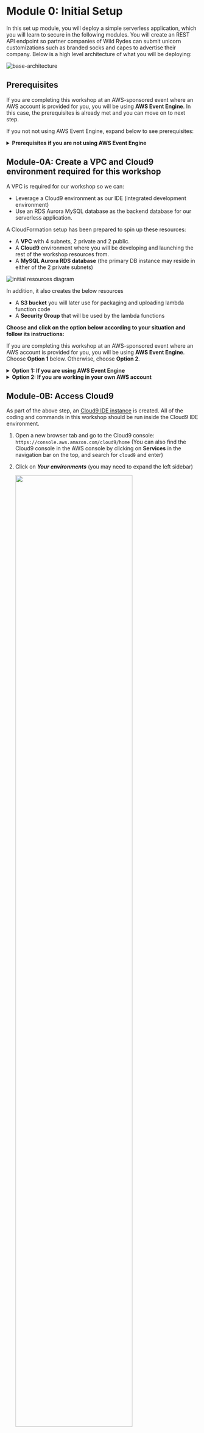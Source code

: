 # Module 0: Initial Setup

In this set up module, you will deploy a simple serverless application, which you will learn to secure in the following modules. You will create an REST API endpoint so partner companies of Wild Rydes can submit unicorn customizations such as branded socks and capes to advertise their company. Below is a high level architecture of what you will be deploying: 

![base-architecture](images/00-base-architecture.png)


## Prerequisites

If you are completing this workshop at an AWS-sponsored event where an AWS account is provided for you, you will be using **AWS Event Engine**. In this case, the prerequisites is already met and you can move on to next step. 

If you not not using AWS Event Engine, expand below to see prerequisites: 

<details>
<summary><strong> Prerequisites if you are not using AWS Event Engine </strong></summary><p>


### AWS Account
In order to complete this workshop, you'll need an AWS account and access to create and manage the AWS resources that are used in this workshop, including Cloud9, Cognito, API Gateway, Lambda, RDS, WAF, Secrets Manager, and IAM policies and roles.

The code and instructions in this workshop assume only one participant is using a given AWS account at a time. If you attempt sharing an account with another participant, you may encounter naming conflicts for certain resources. You can work around this by using distinct Regions, but the instructions do not provide details on the changes required to make this work.

Please make sure not to use a production AWS environment or account for this workshop. It is recommended to instead use a **development account** which provides **full access** to the necessary services so that you do not run into permissions issues.


### Region Selection
Use a single region for the entirety of this workshop. This workshop supports two regions in North America and 1 region in Europe. Choose one region from the launch stack links below and continue to use that region for all of the workshop activities.

</details>

## Module-0A: Create a VPC and Cloud9 environment required for this workshop

A VPC is required for our workshop so we can:

* Leverage a Cloud9 environment as our IDE (integrated development environment)
* Use an RDS Aurora MySQL database as the backend database for our serverless application. 

A CloudFormation setup has been prepared to spin up these resources:

* A **VPC** with 4 subnets, 2 private and 2 public. 
* A **Cloud9** environment where you will be developing and launching the rest of the workshop resources from.
* A **MySQL Aurora RDS database** (the primary DB instance may reside in either of the 2 private subnets)

![initial resources diagram](images/0C-diagram-with-aurora.png)


In addition, it also creates the below resources

* A **S3 bucket** you will later use for packaging and uploading lambda function code 
* A **Security Group** that will be used by the lambda functions

**Choose and click on the option below according to your situation and follow its instructions:**

If you are completing this workshop at an AWS-sponsored event where an AWS account is provided for you, you will be using **AWS Event Engine**. Choose **Option 1** below. Otherwise, choose **Option 2**. 
<details>
<summary><strong> Option 1: If you are using AWS Event Engine </strong></summary><p>
If you are using AWS Event Engine, an AWS CloudFormation stack should be automatically created for you.
 
 
1. Go to [https://dashboard.eventengine.run](https://dashboard.eventengine.run)
1. In the next screen, put in the hash code you received from the event organizer, and click **Proceed**

   ![event-engine-login](images/00-event-engine-login.png)

1. Log into the the AWS console in the event engine account by clicking on **AWS Console**

   ![](images/00-event-engine-console-login.png)

1. Click on **Open AWS Console** or use the **Copy Login Link** button and open the copied URL in **Chrome** or **Firefox**
    
    ![](images/00-event-engine-console-login-2.png)
    
1. Type in `CloudFormation` in the **Find Services** search bar to go to the CloudFormation console
1. You should see 2 stacks that have been created:
   * one named something like `mod-3269ecbd5edf43ac` This is the ***main setup stack*** containing the setup resources.
   * one with name similar to `aws-cloud9-Secure-Serverless-Cloud9-<alphanumeric-letters>`. This is a nested stack responsible for creating the Cloud9 environment.
1. Select the ***main setup stack*** (name starting with `mod-`), go to the **Outputs** tab. Keep this browser tab open as you go through rest of the workshop. 

    ![](images/00-ee-cloudformation.png)
    
</details>

<details>
<summary><strong> Option 2: If you are working in your own AWS account</strong></summary><p>


If you are working in your own AWS account, follow the steps below to launch a CloudFormation template that will set up initial resources for you

1. Select the desired region. Since we are going to use services like Aurora or Cloud9, please choose one of these following and click the corresponding **Launch Stack** link

	&#128161; **When clicking on any link in this instruction, hold the ⌘ (mac) or Ctrl (Windows) so the links open in a new tab** &#128161;

	Region| Code | Launch
	------|------|-------
	EU (Ireland) | <span style="font-family:'Courier';">eu-west-1</span> | [![Launch setup resource in eu-west-1](images/cfn-launch-stack.png)](https://console.aws.amazon.com/cloudformation/home?region=eu-west-1#/stacks/new?stackName=Secure-Serverless&templateURL=https://s3.amazonaws.com/wildrydes-us-east-1/Security/init-template.yml)
	US West (Oregon) | <span style="font-family:'Courier';">us-west-2</span> | [![Launch setup resource in us-west-2](images/cfn-launch-stack.png)](https://console.aws.amazon.com/cloudformation/home?region=us-west-2#/stacks/new?stackName=Secure-Serverless&templateURL=https://s3.amazonaws.com/wildrydes-us-east-1/Security/init-template.yml)
	US East (N. Virginia) | <span style="font-family:'Courier';">us-east-1</span> | [![Launch setup resource in us-east-1](images/cfn-launch-stack.png)](https://console.aws.amazon.com/cloudformation/home?region=us-east-1#/stacks/new?stackName=Secure-Serverless&templateURL=https://s3.amazonaws.com/wildrydes-us-east-1/Security/init-template.yml)

1. 	Click **Next**
1. In the **Step 2: Specify stack details** page:
	* name you stack ***`Secure-Serverless`***
	* for the database password, use ***`Corp123!`***
	and click **Next**
	
		> Note: you can specify a different password here if you prefer. However, the password must be at least 8 character long.  And if you do this, you would later need to change the lambda function code in module-0D to use the password you specified in the `src/app/dbUtils.js` file.
	
1. In the **Step 3:Configure stack options** page, accept the default configurations and click **Next**
1. Review the configuration and click **Create stack**
1. While you are waiting for the completion of the CloudFormation stack creation, check if you have **PostMan** installed on your laptop. If not, download and install it at: [https://www.getpostman.com](https://www.getpostman.com), we will need to use it later. 

1. It will take a few minutes for the Stack to create. Choose the **Stack Info** tab to go to the overall stack status page and wait until the stack is fully launched and shows a status of *CREATE_COMPLETE*. Click the refresh icon periodically to see progress update.

	> Note: When you launch the stack, CloudFormation deploys a nested CloudFormation stack to launch the Cloud9 resources. You can safely ignore that template which is prefixed with "aws-cloud9-Secure-Serverless-".

1. Once the CloudFormation creation completes, go to the **Outputs** tab and copy the **AuroraEndpoint** to a text editor. You will need it to connect to the Aurora database in the next step. (**Keeping this browser tab open throughout this workshop is also highly recommended**)

	![cloudformation output](images/0a-cloudformation-output-with-aurora-endpoint.png)

</details>


## Module-0B: Access Cloud9

As part of the above step, an [Cloud9 IDE instance](https://aws.amazon.com/cloud9/) is created. All of the coding and commands in this workshop should be run inside the Cloud9 IDE environment. 
 
1. Open a new browser tab and go to the Cloud9 console: `https://console.aws.amazon.com/cloud9/home` (You can also find the Cloud9 console in the AWS console by clicking on **Services** in the navigation bar on the top, and search for `cloud9` and enter)

1. Click on ***Your environments*** (you may need to expand the left sidebar) 

	<img src="images/0B-cloud9-environments.png" width="80%" />

1. Under the *Secure-Serverless-Cloud9* environment, click on ***Open IDE***
	
	![Cloud9 Open IDE](images/0C-open-ide.png)

	If you have trouble opening cloud9, ensure you are using:
	
	* Either  **Chrome** or **Firefox** browser 
	* Refer to the troubleshooting guide [**here**](https://docs.aws.amazon.com/cloud9/latest/user-guide/troubleshooting.html#troubleshooting-env-loading) to ensure third-party cookies is enabled 

1. You should now see an integrated development environment (IDE) environment as shown below. AWS Cloud9 is a cloud-based IDE that lets you write, run, and debug your code with just a browser. You can run shell commands in the terminal section just like you would on your local computers

	![](images/0B-cloud9-start.png)

	Keep your AWS Cloud9 IDE opened in a tab throughout this workshop as you'll be using it for most all activities.

1. We need to get the content of this workshop in this environment. In the Cloud9 terminal window, run the following command to clone this repository (bottom of the page):

	`git clone https://github.com/aws-samples/aws-serverless-security-workshop.git`

    ![](images/0B-clone-repo.png)

:bulb:**Tip:**  Keep an open scratch pad in Cloud9 for notes on resource IDs, etc. that you will need for future steps: 

1.  Create a new file in Cloud9  

    ![](images/0B-create-scratch.png)

1.  Copy/paste the resource IDs from the browser tab with the CloudFormation console open, copy the content under **Outputs**, and save it as `scratch.txt`

    ![](images/0B-copy-past-scratch.png)
    

## Module-0C: Prepare your database

We need to create some tables and insert some initial values to the Aurora database. In Module-0A, a Aurora database is setup in private subnet so the database is not reachable directly from the Internet. 

Because your Cloud9 instance and the Aurora database is in the same VPC, you can administer the database from the Cloud9 instance (The security group of the database the have been configured to allow the traffic):

To initialize your database:

1. In the cloud9 terminal window, go into the folder of the repo:

 	```
 	cd aws-serverless-security-workshop/
 	```

    ![](images/0C-cloud9-cd.png)

1. Connect to your cluster with the following command. Replace the Aurora endpoint with the one you copied into your scratch pad.

	`mysql -h <YOUR-AURORA-SERVERLESS-ENDPOINT> -u admin -p`

	You should be prompted with a password. Use *`Corp123!`* (If during Module-0A, you customized the password to something else, use the one you specified).

1. Within the mysql command prompt (`mysql> `), enter the following command: 

	`source src/init/db/queries.sql`
	
	You should see an output such as this:
	
	``` bash
	mysql> source src/init/db/queries.sql
	Query OK, 1 row affected (0.01 sec)
	
	Database changed
	Query OK, 0 rows affected (0.02 sec)
	
	Query OK, 0 rows affected (0.02 sec)
	
	Query OK, 0 rows affected (0.02 sec)
	
	Query OK, 0 rows affected (0.02 sec)
	
	Query OK, 0 rows affected (0.02 sec)
	
	Query OK, 0 rows affected (0.03 sec)
	
	Query OK, 1 row affected, 1 warning (0.00 sec)
	
	Query OK, 2 rows affected (0.01 sec)
	Records: 2  Duplicates: 0  Warnings: 0
	
	Query OK, 8 rows affected (0.01 sec)
	Records: 8  Duplicates: 0  Warnings: 0
	
	Query OK, 7 rows affected (0.00 sec)
	Records: 7  Duplicates: 0  Warnings: 0
	
	Query OK, 4 rows affected (0.00 sec)
	Records: 4  Duplicates: 0  Warnings: 0
		
	mysql> 
	```

1. You can explore the database tables created by running the following SQL query:
	
	```sql 
	SHOW tables;
	```

	You should see something like this

	```sql 
	mysql> SHOW tables;
	+---------------------------------+
	| Tables_in_unicorn_customization |
	+---------------------------------+
	| Capes                           |
	| Companies                       |
	| Custom_Unicorns                 |
	| Glasses                         |
	| Horns                           |
	| Socks                           |
	+---------------------------------+
	6 rows in set (0.00 sec)
	```

	Explore the content of the tables using 
	
	```sql 
	SELECT * FROM Capes;
	```

	You should see something like this
	
	```sql
	mysql> SELECT * FROM Capes;
	+----+--------------------+-------+
	| ID | NAME               | PRICE |
	+----+--------------------+-------+
	|  1 | White              |  0.00 |
	|  2 | Rainbow            |  2.00 |
	|  3 | Branded on White   |  3.00 |
	|  4 | Branded on Rainbow |  4.00 |
	+----+--------------------+-------+
	4 rows in set (0.00 sec)
	```

1. After that, you can use the command `exit` to drop the mysql connection.

## Module-0D: The starting code for the serverless application

The code for the lambda functions resides within the path `aws-serverless-security-workshop/src/app`. The first thing you need to do is install node dependencies by navigating to this folder and using the following command: 
	
```sh
$ cd ~/environment/aws-serverless-security-workshop/src/app
$ npm install
```
	
> Note: If you see this warning
> 
> <img src="images/0D-vulnerability.png" width="65%"/>
> 
> Don't worry. We will be addressing the dependency vulnerability in [**module 7**](../07-dependency-vulnerability/README.md) :) 
	
The `src/app` folder has a few files: 
	
- **unicornParts.js**: Main file for the lambda function that lists unicorn customization options.  
- **customizeUnicorn.js**: Main file for the lambda function that handles the create/describe/delete operations for a unicorn customization configuration.
- **dbUtils.js**: This file contains all the database/query logic of the application. It also contains all the connection requirements in plain text (that's suspicious!)


Review them by navigating the file explorer sidebar in Cloud9:

![](images/0D-review-code.png)


In addition, these additional files reside in the folder. No need to review them closely at this point:

- **httpUtils.js**: This file contains the http response logic from your application.
- **managePartners.js**: Main file for the lambda function that handles the logic to register a new partner company. We will go into details on this one in Module 1. 
- **package.json**: Nodejs project manifest, including listing dependencies of the code 

In addition to the lambda code, the configurations for Lambda function and the REST APIs are spelled out in `template.yaml` as a **AWS SAM** (Serverless Application Model) template. 

[AWS SAM](https://github.com/awslabs/serverless-application-model) allows you to define serverless applications in simple and clean syntax. In the `template.yaml`, you can see we have defined 3 lambda functions, and it maps to a set of REST APIs defined in a Swagger template: 

<table>
  <tr>
    <th>Lambda Function</th>
    <th>Main handler code</th>
    <th>API resource</th>
    <th>HTTP Verb</th>
    <th>Description</th>
  </tr>
  <tr>
    <td rowspan="4">UnicornPartsFunction</td>
    <td rowspan="4">unicornParts.js</td>
    <td>/horns</td>
    <td>GET</td>
    <td>List customization options for horns</td>
  </tr>
  <tr>
    <td>/glasses</td>
    <td>GET</td>
    <td>List customization options for glasses</td>
  </tr>
  <tr>
    <td>/socks</td>
    <td>GET</td>
    <td>List customization options for socks</td>
  </tr>
  <tr>
    <td>/capes</td>
    <td>GET</td>
    <td>List customization options for capes</td>
  </tr>
  <tr>
    <td rowspan="4">CustomizeUnicornFunction</td>
    <td rowspan="4">customizeUnicorn.js</td>
    <td>/customizations</td>
    <td>POST</td>
    <td>Create unicorn customization</td>
  </tr>
  <tr>
    <td>/customizations</td>
    <td>GET</td>
    <td>List unicorn customization</td>
  </tr>
  <tr>
    <td>/customizations/{id}</td>
    <td>GET</td>
    <td>Describe a unicorn customization</td>
  </tr>
  <tr>
    <td>/customizations/{id}</td>
    <td>DELETE</td>
    <td>Delete a unicorn customization</td>
  </tr>
  <tr>
    <td>ManagePartnerFunction</td>
    <td>managePartners.js</td>
    <td>/partners</td>
    <td>POST</td>
    <td>Register a new partner company</td>
  </tr>
</table>

## Module-0E: Run your serverless application locally with SAM Local

1. After reviewing the code, under **src/app/dbUtils.js**, replace the *host* with the Aurora endpoint. Then save the file (⌘+s for Mac or Ctrl+s for Windows or File -> Save)
   
   <img src="images/0D-db-endpoint-in-code.png" width="70%" />

   :bulb: when you have unsaved changes in a file, cloud9 will show a grey dot next to the file name:
   
   <img src="images/0E-unsaved.png" width="50%" />
   
   When you successfully save the changes, the dot will turn green and then disappear.

   After doing this, it's time to test your API locally using SAM Local. 

1. On the **top right**, click on the cog.
	<img src="images/0D-aws-preferences.png" width="80%" />
1. In the **Preferences Menu**, open **AWS settings**

	<img src="images/0D-aws-settings.png" width="80%" />
1. Untoggle the AWS Toolkit
	<img src="images/0D-aws-toolkit.png" width="80%" />

1. On the **right panel**, click on **AWS Resources**. 
	<img src="images/0D-aws-resource-bar.png" width="80%" />

1. You should now see a folder tree with the name *Local Functions (1)*. 
1. Select **UnicornPartsFunction** under the `src` folder
1. Once you have selected the function, click on the dropdown on the panel on the top, and select **Run APIGateway Local**  

	<img src="images/0D-run-apigateway-local.png" width="40%" />

1. Then, click on the play icon. You will get a new panel to test the API locally. 

1. In the **Path** parameter of this new panel, you should see it filled as `/socks`. If not, pick any of the unicorn parts (e.g `/socks`, `/glasses`, `/capes`, `/horns`) and click **Run**.

	> The first time you test the API locally, it could take up to 1-2 minutes to fully initialize due to Docker being setup with a Docker image being pulled down. 

	
	You should be able to get a `200 OK` response with values back for the body part you queried. 
	
	Example screenshot:
	
	![Local Queries](images/0E-sam-local-result.png)
	

	This indicates that the application run successfully within your Cloud9 environment (locally). Now it's time to deploy your Serverless application!

## Module-0F: Deploy and test your Serverless application in the cloud

1. Retrieve the name of the S3 bucket the CloudFormation stack has created earlier:

	* If you copied the CloudFormation output content in the cloud9 scratch pad, find the value of **DeploymentS3Bucket**
	
	  ![CloudFormation output](images/0F-copy-bucket.png)
	
	* Otherwise, find the value of **DeploymentS3Bucket** from the Cloudformation console **Output** tab 

	  ![CloudFormation output](images/0D-cloudformation-output-w-bucket-highlight.png)

1. In the terminal, set the bash variables:

	```
	REGION=`ec2-metadata -z | awk '{print $2}' | sed 's/[a-z]$//'`
	BUCKET=<use the DeploymentS3Bucket from the CloudFormation output>
	```
	
1. Ensure you are in the `src` folder:

	```
	cd	~/environment/aws-serverless-security-workshop/src
	```

1. Run the following to package up the lambda code and upload it to S3, and update the CloudFormation template to reference the S3 paths that hosts the code:

	```
	aws cloudformation package --template-file template.yaml --s3-bucket $BUCKET --output-template packaged.yaml
	```

1. Deploy the serverless API using the following command. Note that this template references the output from the setup CloudFormation stack (`Secure-Serverless`) for things like subnet IDs. 

	```
	aws cloudformation deploy --template-file packaged.yaml --stack-name CustomizeUnicorns --region $REGION --capabilities CAPABILITY_IAM --parameter-overrides InitResourceStack=Secure-Serverless
	```

1. Wait until you see the stack is successfully deployed:

	```
	Waiting for changeset to be created..
	Waiting for stack create/update to complete
	Successfully created/updated stack - CustomizeUnicorns
	```

1. You can gather the base endpoint of the serverless API we just deployed from the output of the CloudFormation stack. 

	To do it from commandline:

	```
	aws cloudformation describe-stacks --region $REGION --stack-name CustomizeUnicorns --query "Stacks[0].Outputs[0].OutputValue" --output text
	```

	e.g.
```
$ aws cloudformation describe-stacks --region $REGION --stack-name CustomizeUnicorns --query "Stacks[0].Outputs[0].OutputValue" --output text
https://rs86gmk5bf.execute-api.us-west-2.amazonaws.com/dev/
```
	
	Alternatively, you can go to the [CloudFormation Console](https://console.aws.amazon.com/cloudformation/home), find the `CustomizeUnicorns` stack and look in the **Output** tab

1. You can test in your browser (or `curl`) for the following APIs. Remember to append the API path (e.g. `/socks`) to the endpoint

	<table>
	  <tr>
	    <th>API</th>
	    <th>HTTP Verb</th> 
	    <th>path</th> 
	  </tr>
	  <tr>
	    <td>List customization options and prices for horns</td>
	    <td>GET</td> 
	    <td>/horns</td>
	  </tr>
	  <tr>
	    <td> List customization options and prices for glasses </td>
	    <td>GET </td> 
	    <td>/glasses</td>
	  </tr>
	  <tr>
	    <td> List customization options and prices for capes </td>
	    <td>GET</td> 
	    <td>/capes </td>
	  </tr>
	  <tr>
	    <td>List customization options and prices for socks </td>
	    <td> GET </td> 
	    <td>/socks </td>
	  </tr>
	</table>
	
	For example:
	
	![test api in browser](images/0E-test-browser.png)

	
## Module-0G: Set up Postman to test the API 


We will use [**Postman**](https://www.getpostman.com/) for the rest of the workshop for testing API requests. 

1. If you don't have installed yet on your laptop, please download it at: [https://www.getpostman.com/](https://www.getpostman.com/)
1. To save you time, we created a Postman collection that you can use to test each of the APIs we are working with today. 

	* click on the **Import** button in postman
	* Then use **Import from Link** and supply the below link:

		`https://raw.githubusercontent.com/aws-samples/aws-serverless-security-workshop/master/src/test-events/Customize_Unicorns.postman_collection.json`
	* Click on **Import**
	
		<img src="images/0F-import-postman.png" width="50%" />
	
1. You should now see a collection called `Customize_Unicorns` imported in postman on the left hand side

	<img src="images/0F-postman-after-import.png" width="60%" />


1. We need to set the `base_url` variable by creating a environment in postman.
	1. Click the &#9881; icon (“Manage Environments”) in the upper right corner of the Postman app.

	   <img src="images/0F-postman-manage-env.png" width="90%" />

	
	1. Create a new environment by clicking the **Add** button.
	1. Enter an environment name, e.g. `dev`
	1. Add an variable `base_url` and use the base API endpoint we deployed earlier.	

	   &#9888; **Ensure to leave out the trailing `/`!**  &#9888;

	   See example screenshot below 

	   <img src="images/0F-postman-environment.png" width="70%" />
	
	> See documentation from Postman on [managing environments](https://www.getpostman.com/docs/v6/postman/environments_and_globals/manage_environments) if you want to learn more.
1. Click **Add** to create the `dev` environment and exit out the Manage Environments by clicking the **X**
1. Select `dev` on the environment drop down menu. 

	<img src="images/0F-select-dev-env.png" width="90%" />


1. Now, you are ready to test the API using postman. In the left sidebar, click on the `Customize_Unicorns` collection, expand the `List customization options` folder. Select an API in the folder and test sending an request by clicking on the **Send** button

	![Postman Get request](images/0F-postman-test-get.png)


## Next step
To start securing the serverless application you just deployed, return to the workshop [landing page](../../README.md) to pick a module to work on! 

